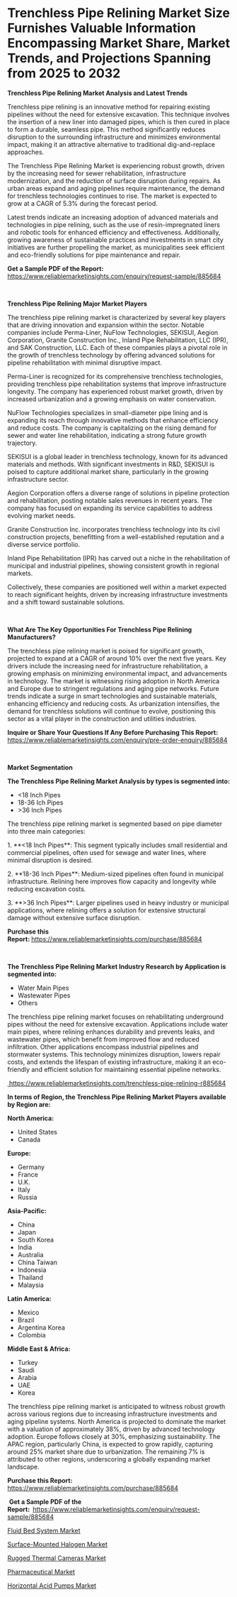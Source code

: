 <p><h1>Trenchless Pipe Relining Market Size Furnishes Valuable Information Encompassing Market Share, Market Trends, and Projections Spanning from 2025 to 2032</h1></p><p><strong>Trenchless Pipe Relining Market Analysis and Latest Trends</strong></p>
<p><p>Trenchless pipe relining is an innovative method for repairing existing pipelines without the need for extensive excavation. This technique involves the insertion of a new liner into damaged pipes, which is then cured in place to form a durable, seamless pipe. This method significantly reduces disruption to the surrounding infrastructure and minimizes environmental impact, making it an attractive alternative to traditional dig-and-replace approaches.</p><p>The Trenchless Pipe Relining Market is experiencing robust growth, driven by the increasing need for sewer rehabilitation, infrastructure modernization, and the reduction of surface disruption during repairs. As urban areas expand and aging pipelines require maintenance, the demand for trenchless technologies continues to rise. The market is expected to grow at a CAGR of 5.3% during the forecast period. </p><p>Latest trends indicate an increasing adoption of advanced materials and technologies in pipe relining, such as the use of resin-impregnated liners and robotic tools for enhanced efficiency and effectiveness. Additionally, growing awareness of sustainable practices and investments in smart city initiatives are further propelling the market, as municipalities seek efficient and eco-friendly solutions for pipe maintenance and repair.</p></p>
<p><strong>Get a Sample PDF of the Report:&nbsp;</strong> <a href="https://www.reliablemarketinsights.com/enquiry/request-sample/885684?utm_campaign=2013&utm_medium=2&utm_source=Github&utm_content=ia&utm_term=30012025&utm_id=trenchless-pipe-relining">https://www.reliablemarketinsights.com/enquiry/request-sample/885684</a></p>
<p>&nbsp;</p>
<p><strong>Trenchless Pipe Relining Major Market Players</strong></p>
<p><p>The trenchless pipe relining market is characterized by several key players that are driving innovation and expansion within the sector. Notable companies include Perma-Liner, NuFlow Technologies, SEKISUI, Aegion Corporation, Granite Construction Inc., Inland Pipe Rehabilitation, LLC (IPR), and SAK Construction, LLC. Each of these companies plays a pivotal role in the growth of trenchless technology by offering advanced solutions for pipeline rehabilitation with minimal disruptive impact.</p><p>Perma-Liner is recognized for its comprehensive trenchless technologies, providing trenchless pipe rehabilitation systems that improve infrastructure longevity. The company has experienced robust market growth, driven by increased urbanization and a growing emphasis on water conservation.</p><p>NuFlow Technologies specializes in small-diameter pipe lining and is expanding its reach through innovative methods that enhance efficiency and reduce costs. The company is capitalizing on the rising demand for sewer and water line rehabilitation, indicating a strong future growth trajectory.</p><p>SEKISUI is a global leader in trenchless technology, known for its advanced materials and methods. With significant investments in R&D, SEKISUI is poised to capture additional market share, particularly in the growing infrastructure sector.</p><p>Aegion Corporation offers a diverse range of solutions in pipeline protection and rehabilitation, posting notable sales revenues in recent years. The company has focused on expanding its service capabilities to address evolving market needs.</p><p>Granite Construction Inc. incorporates trenchless technology into its civil construction projects, benefitting from a well-established reputation and a diverse service portfolio. </p><p>Inland Pipe Rehabilitation (IPR) has carved out a niche in the rehabilitation of municipal and industrial pipelines, showing consistent growth in regional markets.</p><p>Collectively, these companies are positioned well within a market expected to reach significant heights, driven by increasing infrastructure investments and a shift toward sustainable solutions.</p></p>
<p>&nbsp;</p>
<p><strong>What Are The Key Opportunities For Trenchless Pipe Relining Manufacturers?</strong></p>
<p><p>The trenchless pipe relining market is poised for significant growth, projected to expand at a CAGR of around 10% over the next five years. Key drivers include the increasing need for infrastructure rehabilitation, a growing emphasis on minimizing environmental impact, and advancements in technology. The market is witnessing rising adoption in North America and Europe due to stringent regulations and aging pipe networks. Future trends indicate a surge in smart technologies and sustainable materials, enhancing efficiency and reducing costs. As urbanization intensifies, the demand for trenchless solutions will continue to evolve, positioning this sector as a vital player in the construction and utilities industries.</p></p>
<p><strong>Inquire or Share Your Questions If Any Before Purchasing This Report:</strong> <a href="https://www.reliablemarketinsights.com/enquiry/pre-order-enquiry/885684?utm_campaign=2013&utm_medium=2&utm_source=Github&utm_content=ia&utm_term=30012025&utm_id=trenchless-pipe-relining">https://www.reliablemarketinsights.com/enquiry/pre-order-enquiry/885684</a></p>
<p>&nbsp;</p>
<p><strong>Market Segmentation</strong></p>
<p><strong>The Trenchless Pipe Relining Market Analysis by types is segmented into:</strong></p>
<p><ul><li><18 Inch Pipes</li><li>18-36 Ich Pipes</li><li>>36 Inch Pipes</li></ul></p>
<p><p>The trenchless pipe relining market is segmented based on pipe diameter into three main categories: </p><p>1. **<18 Inch Pipes**: This segment typically includes small residential and commercial pipelines, often used for sewage and water lines, where minimal disruption is desired.</p><p>  </p><p>2. **18-36 Inch Pipes**: Medium-sized pipelines often found in municipal infrastructure. Relining here improves flow capacity and longevity while reducing excavation costs.</p><p>3. **>36 Inch Pipes**: Larger pipelines used in heavy industry or municipal applications, where relining offers a solution for extensive structural damage without extensive surface disruption.</p></p>
<p><strong>Purchase this Report:&nbsp;</strong><a href="https://www.reliablemarketinsights.com/purchase/885684?utm_campaign=2013&utm_medium=2&utm_source=Github&utm_content=ia&utm_term=30012025&utm_id=trenchless-pipe-relining">https://www.reliablemarketinsights.com/purchase/885684</a></p>
<p>&nbsp;</p>
<p><strong>The Trenchless Pipe Relining Market Industry Research by Application is segmented into:</strong></p>
<p><ul><li>Water Main Pipes</li><li>Wastewater Pipes</li><li>Others</li></ul></p>
<p><p>The trenchless pipe relining market focuses on rehabilitating underground pipes without the need for extensive excavation. Applications include water main pipes, where relining enhances durability and prevents leaks, and wastewater pipes, which benefit from improved flow and reduced infiltration. Other applications encompass industrial pipelines and stormwater systems. This technology minimizes disruption, lowers repair costs, and extends the lifespan of existing infrastructure, making it an eco-friendly and efficient solution for maintaining essential pipeline networks.</p></p>
<p><a href="https://www.reliablemarketinsights.com/trenchless-pipe-relining-r885684?utm_campaign=2013&utm_medium=2&utm_source=Github&utm_content=ia&utm_term=30012025&utm_id=trenchless-pipe-relining">&nbsp;https://www.reliablemarketinsights.com/trenchless-pipe-relining-r885684</a></p>
<p><strong>In terms of Region, the Trenchless Pipe Relining Market Players available by Region are:</strong></p>
<p>
    <p> <strong> North America: </strong>
        <ul>
            <li>United States</li>
            <li>Canada</li>
        </ul>
        </p> 
    <p> <strong> Europe: </strong>
        <ul>
            <li>Germany</li>
            <li>France</li>
            <li>U.K.</li>
            <li>Italy</li>
            <li>Russia</li>
        </ul>
        </p> 
    <p> <strong> Asia-Pacific: </strong>
        <ul>
            <li>China</li>
            <li>Japan</li>
            <li>South Korea</li>
            <li>India</li>
            <li>Australia</li>
            <li>China Taiwan</li>
            <li>Indonesia</li>
            <li>Thailand</li>
            <li>Malaysia</li>
        </ul>
        </p> 
    <p> <strong> Latin America: </strong>
        <ul>
            <li>Mexico</li>
            <li>Brazil</li>
            <li>Argentina Korea</li>
            <li>Colombia</li>
        </ul>
        </p> 
    <p> <strong> Middle East & Africa: </strong>
        <ul>
            <li>Turkey</li>
            <li>Saudi</li>
            <li>Arabia</li>
            <li>UAE</li>
            <li>Korea</li>
        </ul>
    </p>
    </p>
<p><p>The trenchless pipe relining market is anticipated to witness robust growth across various regions due to increasing infrastructure investments and aging pipeline systems. North America is projected to dominate the market with a valuation of approximately 38%, driven by advanced technology adoption. Europe follows closely at 30%, emphasizing sustainability. The APAC region, particularly China, is expected to grow rapidly, capturing around 25% market share due to urbanization. The remaining 7% is attributed to other regions, underscoring a globally expanding market landscape.</p></p>
<p><strong>Purchase this Report: </strong><a href="https://www.reliablemarketinsights.com/purchase/885684?utm_campaign=2013&utm_medium=2&utm_source=Github&utm_content=ia&utm_term=30012025&utm_id=trenchless-pipe-relining">https://www.reliablemarketinsights.com/purchase/885684</a></p>
<p>&nbsp;<strong>Get a Sample PDF of the Report:&nbsp;&nbsp;</strong><a href="https://www.reliablemarketinsights.com/enquiry/request-sample/885684?utm_campaign=2013&utm_medium=2&utm_source=Github&utm_content=ia&utm_term=30012025&utm_id=trenchless-pipe-relining">https://www.reliablemarketinsights.com/enquiry/request-sample/885684</a></p>
<p><strong></strong></p>
<p><p><a href="https://www.linkedin.com/pulse/fluid-bed-systemmarketinsightsmarketsizeandgrowthprospectswithanestimatedcagrof94from2025to2032-ksexc?utm_campaign=2013&utm_medium=2&utm_source=Github&utm_content=ia&utm_term=30012025&utm_id=trenchless-pipe-relining">Fluid Bed System Market</a></p><p><a href="https://www.linkedin.com/pulse/decoding-surface-mounted-halogen-market-signals-growth-algorithms-mf4mf?utm_campaign=2013&utm_medium=2&utm_source=Github&utm_content=ia&utm_term=30012025&utm_id=trenchless-pipe-relining">Surface-Mounted Halogen Market</a></p><p><a href="https://www.linkedin.com/pulse/research-examination-onthe-rugged-thermal-cameras-marketsize-rkq8e?utm_campaign=2013&utm_medium=2&utm_source=Github&utm_content=ia&utm_term=30012025&utm_id=trenchless-pipe-relining">Rugged Thermal Cameras Market</a></p><p><a href="https://www.linkedin.com/pulse/pioneering-growth-analyzing-global-pharmaceutical-market-0vwte?utm_campaign=2013&utm_medium=2&utm_source=Github&utm_content=ia&utm_term=30012025&utm_id=trenchless-pipe-relining">Pharmaceutical Market</a></p><p><a href="https://www.linkedin.com/pulse/horizontal-acid-pumpsmarkets-72-cagr-analysis-projecting-insie?utm_campaign=2013&utm_medium=2&utm_source=Github&utm_content=ia&utm_term=30012025&utm_id=trenchless-pipe-relining">Horizontal Acid Pumps Market</a></p></p>